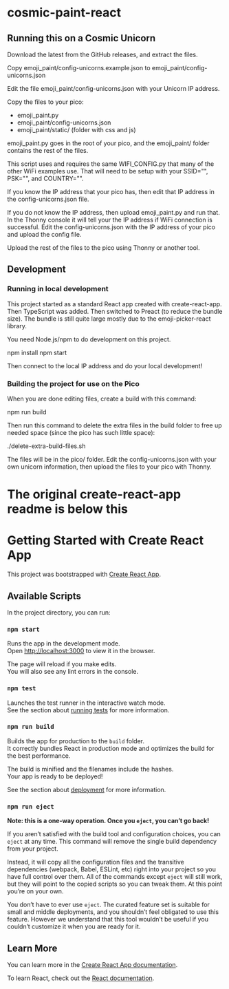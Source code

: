 # cosmic-paint-react

## Running this on a Cosmic Unicorn

Download the latest from the GitHub releases, and extract the files.

Copy emoji_paint/config-unicorns.example.json to emoji_paint/config-unicorns.json

Edit the file emoji_paint/config-unicorns.json with your Unicorn IP address.

Copy the files to your pico:
- emoji_paint.py
- emoji_paint/config-unicorns.json
- emoji_paint/static/ (folder with css and js)

emoji_paint.py goes in the root of your pico, and the emoji_paint/ folder contains the rest of the files.

This script uses and requires the same WIFI_CONFIG.py that many of the other WiFi examples use. That will need to be setup with your SSID="", PSK="", and COUNTRY="".

If you know the IP address that your pico has, then edit that IP address in the config-unicorns.json file.

If you do not know the IP address, then upload emoji_paint.py and run that. In the Thonny console it will tell your the IP address if WiFi connection is successful. Edit the config-unicorns.json with the IP address of your pico and upload the config file.

Upload the rest of the files to the pico using Thonny or another tool. 

## Development


### Running in local development

This project started as a standard React app created with create-react-app. Then TypeScript was added. Then switched to Preact (to reduce the bundle size). The bundle is still quite large mostly due to the emoji-picker-react library.

You need Node.js/npm to do development on this project.

npm install
npm start

Then connect to the local IP address and do your local development!

### Building the project for use on the Pico

When you are done editing files, create a build with this command:

npm run build

Then run this command to delete the extra files in the build folder to free up needed space (since the pico has such little space):

./delete-extra-build-files.sh

The files will be in the pico/ folder. Edit the config-unicorns.json with your own unicorn information, then upload the files to your pico with Thonny.









# The original create-react-app readme is below this

# Getting Started with Create React App

This project was bootstrapped with [Create React App](https://github.com/facebook/create-react-app).

## Available Scripts

In the project directory, you can run:

### `npm start`

Runs the app in the development mode.\
Open [http://localhost:3000](http://localhost:3000) to view it in the browser.

The page will reload if you make edits.\
You will also see any lint errors in the console.

### `npm test`

Launches the test runner in the interactive watch mode.\
See the section about [running tests](https://facebook.github.io/create-react-app/docs/running-tests) for more information.

### `npm run build`

Builds the app for production to the `build` folder.\
It correctly bundles React in production mode and optimizes the build for the best performance.

The build is minified and the filenames include the hashes.\
Your app is ready to be deployed!

See the section about [deployment](https://facebook.github.io/create-react-app/docs/deployment) for more information.

### `npm run eject`

**Note: this is a one-way operation. Once you `eject`, you can’t go back!**

If you aren’t satisfied with the build tool and configuration choices, you can `eject` at any time. This command will remove the single build dependency from your project.

Instead, it will copy all the configuration files and the transitive dependencies (webpack, Babel, ESLint, etc) right into your project so you have full control over them. All of the commands except `eject` will still work, but they will point to the copied scripts so you can tweak them. At this point you’re on your own.

You don’t have to ever use `eject`. The curated feature set is suitable for small and middle deployments, and you shouldn’t feel obligated to use this feature. However we understand that this tool wouldn’t be useful if you couldn’t customize it when you are ready for it.

## Learn More

You can learn more in the [Create React App documentation](https://facebook.github.io/create-react-app/docs/getting-started).

To learn React, check out the [React documentation](https://reactjs.org/).
